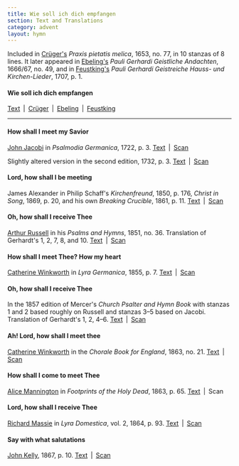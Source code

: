 ```yaml
---
title: Wie soll ich dich empfangen
section: Text and Translations
category: advent
layout: hymn
---
```


Included in [Crüger's](/authors/crüger) *Praxis pietatis melica*, 1653, no. 77, in 10 stanzas of 8 lines. It later appeared in [Ebeling's](/authors/ebeling) *Pauli Gerhardi Geistliche Andachten*, 1666/67, no. 49, and in [Feustking's](/authors/feustking) *Pauli Gerhardi Geistreiche Hauss- und Kirchen-Lieder*, 1707, p. 1.

#### Wie soll ich dich empfangen

[Text](/hymns/001/text/gerhardt) \| [Crüger](/hymns/001/scans/crüger.pdf) \| [Ebeling](/hymns/001/scans/ebeling.pdf) \| [Feustking](/hymns/001/scans/feustking.pdf)  

---

#### How shall I meet my Savior

[John Jacobi](/authors/jacobi) in *Psalmodia Germanica*, 1722, p. 3. [Text](/hymns/001/text/jacobi-1) \| [Scan](/hymns/001/scans/jacobi-1.pdf)

Slightly altered version in the second edition, 1732, p. 3. [Text](/hymns/001/text/jacobi-2) \| [Scan](/hymns/001/scans/jacobi-2.pdf)

#### Lord, how shall I be meeting

James Alexander in Philip Schaff's *Kirchenfreund*, 1850, p. 176, *Christ in Song*, 1869, p. 20, and his own *Breaking Crucible*, 1861, p. 11. [Text](/hymns/001/text/alexander) \| [Scan](/hymns/001/scans/alexander.pdf)

#### Oh, how shall I receive Thee

[Arthur Russell](/authors/russell) in his *Psalms and Hymns*, 1851, no. 36. Translation of Gerhardt's 1, 2, 7, 8, and 10. [Text](/hymns/001/text/russell) \| [Scan](/hymns/001/scans/russell.pdf)

#### How shall I meet Thee? How my heart

[Catherine Winkworth](/authors/winkworth) in *Lyra Germanica*, 1855, p. 7. [Text](/hymns/001/text/winkworth-1) \| [Scan](/hymns/001/scans/winkworth-1.pdf)

#### Oh, how shall I receive Thee

In the 1857 edition of Mercer's *Church Psalter and Hymn Book* with stanzas 1 and 2 based roughly on Russell and stanzas 3–5 based on Jacobi. Translation of Gerhardt's 1, 2, 4–6. [Text](/hymns/001/text/anonymous) \| [Scan](/hymns/001/scans/anonymous.pdf)

#### Ah! Lord, how shall I meet thee

[Catherine Winkworth](/authors/winkworth) in the *Chorale Book for England*, 1863, no. 21. [Text](/hymns/001/text/winkworth-2) \| [Scan](/hymns/001/scans/winkworth-2.pdf)

#### How shall I come to meet Thee

[Alice Mannington](/authors/mannington) in *Footprints of the Holy Dead*, 1863, p. 65. [Text](/hymns/001/text/mannington) \| Scan

#### Lord, how shall I receive Thee

[Richard Massie](/authors/massie_r) in *Lyra Domestica*, vol. 2, 1864, p. 93. [Text](/hymns/001/text/massie) \| [Scan](/hymns/001/scans/massie.pdf)

#### Say with what salutations

[John Kelly](/authors/kelly), 1867, p. 10. [Text](/hymns/001/text/kelly) \| [Scan](/hymns/001/scans/kelly.pdf)
